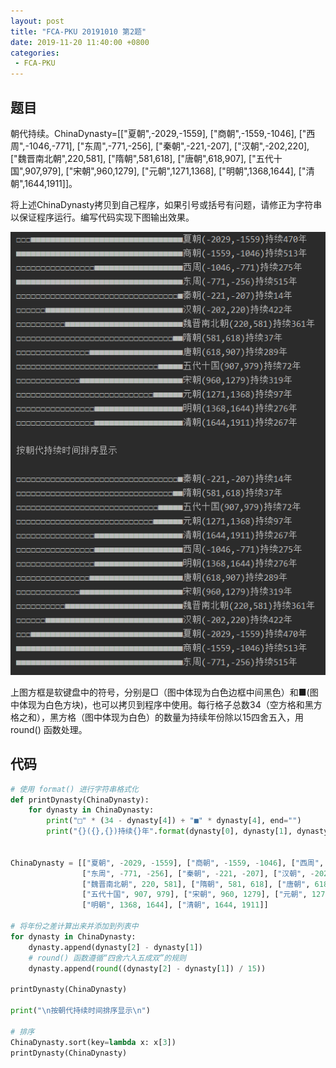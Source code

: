 ```yaml
---
layout: post
title: "FCA-PKU 20191010 第2题"
date: 2019-11-20 11:40:00 +0800
categories: 
 - FCA-PKU
---
```


## 题目

朝代持续。ChinaDynasty=[["夏朝",-2029,-1559], ["商朝",-1559,-1046], ["西周",-1046,-771], ["东周",-771,-256], ["秦朝",-221,-207], ["汉朝",-202,220], ["魏晋南北朝",220,581], ["隋朝",581,618], ["唐朝",618,907], ["五代十国",907,979], ["宋朝",960,1279], ["元朝",1271,1368], ["明朝",1368,1644], ["清朝",1644,1911]]。

<!-- more -->

将上述ChinaDynasty拷贝到自己程序，如果引号或括号有问题，请修正为字符串以保证程序运行。编写代码实现下图输出效果。

![2](/assets/images/FCA-PKU/2.png)

上图方框是软键盘中的符号，分别是□（图中体现为白色边框中间黑色）和■(图中体现为白色方块)，也可以拷贝到程序中使用。每行格子总数34（空方格和黑方格之和），黑方格（图中体现为白色）的数量为持续年份除以15四舍五入，用 round() 函数处理。

## 代码

```python
# 使用 format() 进行字符串格式化
def printDynasty(ChinaDynasty):
    for dynasty in ChinaDynasty:
        print("□" * (34 - dynasty[4]) + "■" * dynasty[4], end="")
        print("{}({},{})持续{}年".format(dynasty[0], dynasty[1], dynasty[2], dynasty[3]))


ChinaDynasty = [["夏朝", -2029, -1559], ["商朝", -1559, -1046], ["西周", -1046, -771],
                ["东周", -771, -256], ["秦朝", -221, -207], ["汉朝", -202, 220],
                ["魏晋南北朝", 220, 581], ["隋朝", 581, 618], ["唐朝", 618, 907],
                ["五代十国", 907, 979], ["宋朝", 960, 1279], ["元朝", 1271, 1368],
                ["明朝", 1368, 1644], ["清朝", 1644, 1911]]

# 将年份之差计算出来并添加到列表中
for dynasty in ChinaDynasty:
    dynasty.append(dynasty[2] - dynasty[1])
    # round() 函数遵循“四舍六入五成双”的规则
    dynasty.append(round((dynasty[2] - dynasty[1]) / 15))

printDynasty(ChinaDynasty)

print("\n按朝代持续时间排序显示\n")

# 排序
ChinaDynasty.sort(key=lambda x: x[3])
printDynasty(ChinaDynasty)
```